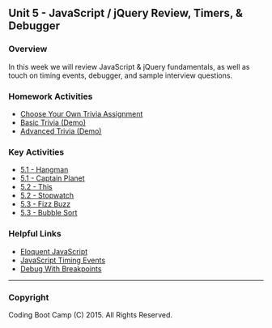 ## Unit 5 - JavaScript / jQuery Review, Timers, & Debugger

### Overview

In this week we will review JavaScript & jQuery fundamentals, as well as touch on timing events, debugger, and sample interview questions.

### Homework Activities

* [Choose Your Own Trivia Assignment](2-Homework/Instructions/homework-instructions.md)
* [Basic Trivia (Demo)](2-Homework/Instructions/basic-trivia-demo.mov)
* [Advanced Trivia (Demo)](2-Homework/Instructions/advanced-trivia-demo.mov)

### Key Activities

* [5.1 - Hangman](1-Class-Content/5.1/Activities/1-Hangman)
* [5.1 - Captain Planet](1-Class-Content/5.1/Activities/2-CaptainPlanet)
* [5.2 - This](1-Class-Content/5.2/Activities/2-This)
* [5.2 - Stopwatch](1-Class-Content/5.2/Activities/7-Stopwatch)
* [5.3 - Fizz Buzz](1-Class-Content/5.3/student-facing/fizz_buzz)
* [5.3 - Bubble Sort](1-Class-Content/5.3/student-facing/bubble_sort)

### Helpful Links

* [Eloquent JavaScript](http://eloquentjavascript.net/)
* [JavaScript Timing Events](http://www.w3schools.com/js/js_timing.asp)
* [Debug With Breakpoints](https://developers.google.com/web/tools/chrome-devtools/debug/breakpoints/?hl=en)

- - -

### Copyright

Coding Boot Camp (C) 2015. All Rights Reserved.

